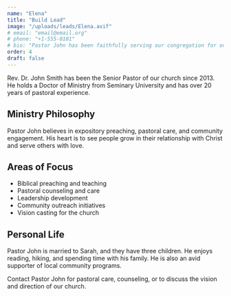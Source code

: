 ```yaml
---
name: "Elena"
title: "Build Lead"
image: "/uploads/leads/Elena.avif"
# email: "email@email.org"
# phone: "+1-555-0101"
# bio: "Pastor John has been faithfully serving our congregation for over 12 years, bringing wisdom, compassion, and biblical teaching to our community."
order: 4
draft: false
---
```


Rev. Dr. John Smith has been the Senior Pastor of our church since 2013. He holds a Doctor of Ministry from Seminary University and has over 20 years of pastoral experience.

## Ministry Philosophy

Pastor John believes in expository preaching, pastoral care, and community engagement. His heart is to see people grow in their relationship with Christ and serve others with love.

## Areas of Focus

- Biblical preaching and teaching
- Pastoral counseling and care
- Leadership development
- Community outreach initiatives
- Vision casting for the church

## Personal Life

Pastor John is married to Sarah, and they have three children. He enjoys reading, hiking, and spending time with his family. He is also an avid supporter of local community programs.

Contact Pastor John for pastoral care, counseling, or to discuss the vision and direction of our church.